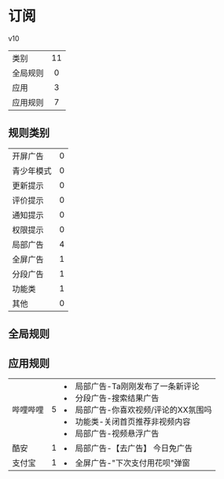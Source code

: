 # 订阅

v10

|||
| - |:-:|
|类别|11|
|全局规则|0|
|应用|3|
|应用规则|7|

## 规则类别

|||
| - |:-:|
|开屏广告|0|
|青少年模式|0|
|更新提示|0|
|评价提示|0|
|通知提示|0|
|权限提示|0|
|局部广告|4|
|全屏广告|1|
|分段广告|1|
|功能类|1|
|其他|0|

## 全局规则



## 应用规则

||||
| - |:-:|-|
|哔哩哔哩|5|<li>局部广告-Ta刚刚发布了一条新评论<li>分段广告-搜索结果广告<li>局部广告-你喜欢视频/评论的XX氛围吗<li>功能类-关闭首页推荐非视频内容<li>局部广告-视频悬浮广告|
|酷安|1|<li>局部广告-【去广告】 今日免广告|
|支付宝|1|<li>全屏广告-"下次支付用花呗"弹窗|
